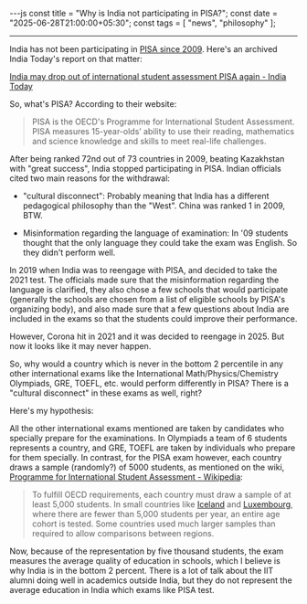 ---js
const title = "Why is India not participating in PISA?";
const date = "2025-06-28T21:00:00+05:30";
const tags = [ "news", "philosophy" ];

---

India has not been participating in [PISA since 2009](https://www.oecd.org/en/about/programmes/pisa/pisa-participants.html).  Here's an archived India Today's report on that matter:

[India may drop out of international student assessment PISA again - India Today](https://web.archive.org/web/20250324105225/https://www.indiatoday.in/education-today/news/story/india-may-drop-out-of-international-student-assessment-pisa-again-2692495-2025-03-12)



So, what's PISA?  According to their website:

> PISA is the OECD's Programme for International Student Assessment. PISA
> measures 15-year-olds’ ability to use their reading, mathematics and science
> knowledge and skills to meet real-life challenges.



After being ranked 72nd out of 73 countries in 2009, beating Kazakhstan with "great success", India stopped participating in PISA.  Indian officials cited two main reasons for the withdrawal:

-  "cultural disconnect": Probably meaning that India has a different pedagogical philosophy than the "West".  China was ranked 1 in 2009, BTW.

- Misinformation regarding the language of examination:  In '09 students thought that the only language they could take the exam was English.  So they didn't perform well.



In 2019 when India was to reengage with PISA, and decided to take the 2021 test.  The officials made sure that the misinformation regarding the language is clarified, they also chose a few schools that would participate (generally the schools are chosen from a list of eligible schools by PISA's organizing body), and also made sure that a few questions about India are included in the exams so that the students could improve their performance.  

However, Corona hit in 2021 and it was decided to reengage in 2025.  But now it looks like it may never happen.

So, why would a country which is never in the bottom 2 percentile in any other international exams like the International Math/Physics/Chemistry Olympiads, GRE, TOEFL, etc. would perform differently in PISA?  There is a "cultural disconnect" in these exams as well, right? 

Here's my hypothesis:  

All the other international exams mentioned are taken by candidates who specially prepare for the examinations. In Olympiads a team of 6 students represents a country, and GRE, TOEFL are taken by individuals who prepare for them specially.  In contrast, for the PISA exam however, each country draws a sample (randomly?) of 5000 students, as mentioned on the wiki, [Programme for International Student Assessment - Wikipedia](https://en.wikipedia.org/wiki/Programme_for_International_Student_Assessment#Sampling):

> To fulfill OECD requirements, each country must draw a sample of at least 5,000 students. In small countries like [Iceland](https://en.wikipedia.org/wiki/Iceland "Iceland") and [Luxembourg](https://en.wikipedia.org/wiki/Luxembourg "Luxembourg"),
>  where there are fewer than 5,000 students per year, an entire age 
> cohort is tested. Some countries used much larger samples than required 
> to allow comparisons between regions.


Now, because of the representation by five thousand students, the exam measures the average quality of education in schools, which I believe is why India is in the bottom 2 percent.  There is a lot of talk about the IIT alumni doing well in academics outside India, but they do not represent the average education in India which exams like PISA test.
